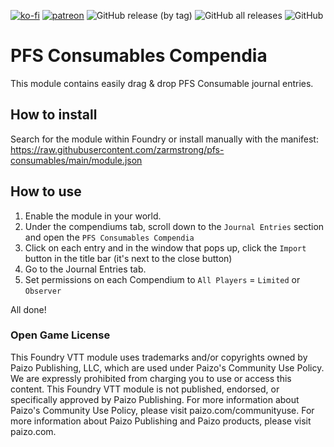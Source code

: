 [![ko-fi](https://img.shields.io/badge/-buy%20me%20a%20coffee-%23FF5E5B?style=plastic)](https://ko-fi.com/slate) [![patreon](https://img.shields.io/badge/-support%20me%20on%20patreon-%235C5C5C?style=plastic)](https://patreon.com/slatesfoundrystuff) ![GitHub release (by tag)](https://img.shields.io/github/downloads/zarmstrong/pfs-consumables/PFSConsumables-1.10.1/total?style=plastic) ![GitHub all releases](https://img.shields.io/github/downloads/zarmstrong/pfs-consumables/total?style=plastic) ![GitHub](https://img.shields.io/github/license/zarmstrong/pfs-consumables?style=plastic)

# PFS Consumables Compendia
This module contains easily drag &amp; drop PFS Consumable journal entries.


## How to install

Search for the module within Foundry or install manually with the manifest: https://raw.githubusercontent.com/zarmstrong/pfs-consumables/main/module.json

## How to use

 1. Enable the module in your world.
 2. Under the compendiums tab, scroll down to the `Journal Entries` section and open the `PFS Consumables Compendia`
 3. Click on each entry and in the window that pops up, click the `Import` button in the title bar (it's next to the close button)
 4. Go to the Journal Entries tab.
 5. Set permissions on each Compendium to `All Players` = `Limited` or `Observer`

 All done!

 ### Open Game License

 This Foundry VTT module uses trademarks and/or copyrights owned by Paizo Publishing, LLC, which are used under Paizo's Community Use Policy. We are expressly prohibited from charging you to use or access this content. This Foundry VTT module is not published, endorsed, or specifically approved by Paizo Publishing. For more information about Paizo's Community Use Policy, please visit paizo.com/communityuse. For more information about Paizo Publishing and Paizo products, please visit paizo.com.